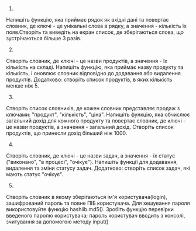 1.
Напишіть функцію, яка приймає рядок як вхідні дані та повертає словник, де ключі - це унікальні слова в рядку, а значення - кількість їх появ.Створіть та виведіть на екран список, де зберігаються слова, що зустрічаються більше 3 разів.

2.
Створіть словник, де ключі - це назви продуктів, а значення - їх кількість на складі. Напишіть функцію, яка приймає назву продукту та кількість, і оновлює словник відповідно до додавання або видалення продуктів. Додатково: створіть список продуктів, в яких кількість менше ніж 5.

3.
Створіть список словників, де кожен словник представляє продаж з ключами: "продукт", "кількість", "ціна". Напишіть функцію, яка обчислює загальний дохід для кожного продукту та повертає словник, де ключі - це назви продуктів, а значення - загальний дохід. Створіть список продуктів, що принесли дохід більший ніж 1000.

4.
Створіть словник, де ключі - це назви задач, а значення - їх статус ("виконано", "в процесі", "очікує"). Напишіть функції для додавання, видалення та зміни статусу задач. Додатково: створіть список задач, які мають статус "очікує".

5.
Створіть словник в якому зберігаються ім'я користувача(login), зашифрований пароль та повне ПІБ користувача. Для хешування пароля використовуйте функцію hashlib.md5(). Зробіть функцію перевірки введеного паролю користувача; пароль користувач вводить з консолі, зчитування за допомогою методу input()
